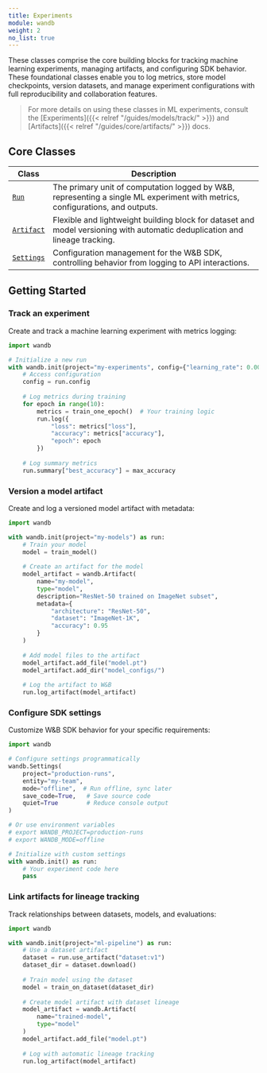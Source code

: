 ```yaml
---
title: Experiments
module: wandb
weight: 2
no_list: true
---
```


These classes comprise the core building blocks for tracking machine learning experiments, managing artifacts, and configuring SDK behavior. These foundational classes enable you to log metrics, store model checkpoints, version datasets, and manage experiment configurations with full reproducibility and collaboration features. 

> For more details on using these classes in ML experiments, consult the [Experiments]({{< relref "/guides/models/track/" >}}) and [Artifacts]({{< relref "/guides/core/artifacts/" >}}) docs.

## Core Classes

| Class | Description |
|-------|-------------|
| [`Run`](./run/) | The primary unit of computation logged by W&B, representing a single ML experiment with metrics, configurations, and outputs. |
| [`Artifact`](./artifact/) | Flexible and lightweight building block for dataset and model versioning with automatic deduplication and lineage tracking. |
| [`Settings`](./settings/) | Configuration management for the W&B SDK, controlling behavior from logging to API interactions. |

## Getting Started

### Track an experiment

Create and track a machine learning experiment with metrics logging:

```python
import wandb

# Initialize a new run
with wandb.init(project="my-experiments", config={"learning_rate": 0.001}) as run:
    # Access configuration
    config = run.config
    
    # Log metrics during training
    for epoch in range(10):
        metrics = train_one_epoch()  # Your training logic
        run.log({
            "loss": metrics["loss"],
            "accuracy": metrics["accuracy"],
            "epoch": epoch
        })
    
    # Log summary metrics
    run.summary["best_accuracy"] = max_accuracy
```

### Version a model artifact

Create and log a versioned model artifact with metadata:

```python
import wandb

with wandb.init(project="my-models") as run:
    # Train your model
    model = train_model()
    
    # Create an artifact for the model
    model_artifact = wandb.Artifact(
        name="my-model",
        type="model",
        description="ResNet-50 trained on ImageNet subset",
        metadata={
            "architecture": "ResNet-50",
            "dataset": "ImageNet-1K",
            "accuracy": 0.95
        }
    )
    
    # Add model files to the artifact
    model_artifact.add_file("model.pt")
    model_artifact.add_dir("model_configs/")
    
    # Log the artifact to W&B
    run.log_artifact(model_artifact)
```

### Configure SDK settings

Customize W&B SDK behavior for your specific requirements:

```python
import wandb

# Configure settings programmatically
wandb.Settings(
    project="production-runs",
    entity="my-team",
    mode="offline",  # Run offline, sync later
    save_code=True,   # Save source code
    quiet=True        # Reduce console output
)

# Or use environment variables
# export WANDB_PROJECT=production-runs
# export WANDB_MODE=offline

# Initialize with custom settings
with wandb.init() as run:
    # Your experiment code here
    pass
```

### Link artifacts for lineage tracking

Track relationships between datasets, models, and evaluations:

```python
import wandb

with wandb.init(project="ml-pipeline") as run:
    # Use a dataset artifact
    dataset = run.use_artifact("dataset:v1")
    dataset_dir = dataset.download()
    
    # Train model using the dataset
    model = train_on_dataset(dataset_dir)
    
    # Create model artifact with dataset lineage
    model_artifact = wandb.Artifact(
        name="trained-model",
        type="model"
    )
    model_artifact.add_file("model.pt")
    
    # Log with automatic lineage tracking
    run.log_artifact(model_artifact)
```
